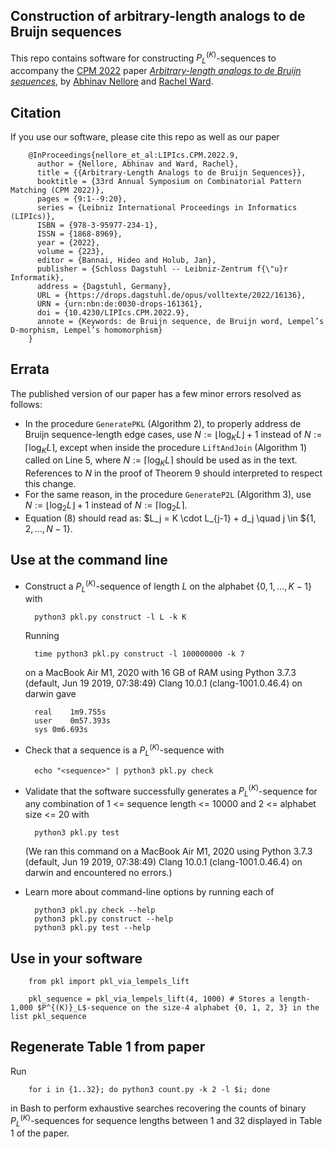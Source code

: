 ## Construction of arbitrary-length analogs to de Bruijn sequences

This repo contains software for constructing $P^{(K)}_L$-sequences to accompany the [CPM 2022](http://www.stringology.org/event/CPM2022/) paper [*Arbitrary-length analogs to de Bruijn sequences*](https://drops.dagstuhl.de/opus/volltexte/2022/16136/), by [Abhinav Nellore](https://nellore.bio) and [Rachel Ward](https://sites.google.com/prod/view/rward).

## Citation

If you use our software, please cite this repo as well as our paper

        @InProceedings{nellore_et_al:LIPIcs.CPM.2022.9,
          author = {Nellore, Abhinav and Ward, Rachel},
          title = {{Arbitrary-Length Analogs to de Bruijn Sequences}},
          booktitle = {33rd Annual Symposium on Combinatorial Pattern Matching (CPM 2022)},
          pages = {9:1--9:20},
          series = {Leibniz International Proceedings in Informatics (LIPIcs)},
          ISBN = {978-3-95977-234-1},
          ISSN = {1868-8969},
          year = {2022},
          volume = {223},
          editor = {Bannai, Hideo and Holub, Jan},
          publisher = {Schloss Dagstuhl -- Leibniz-Zentrum f{\"u}r Informatik},
          address = {Dagstuhl, Germany},
          URL =	{https://drops.dagstuhl.de/opus/volltexte/2022/16136},
          URN =	{urn:nbn:de:0030-drops-161361},
          doi =	{10.4230/LIPIcs.CPM.2022.9},
          annote = {Keywords: de Bruijn sequence, de Bruijn word, Lempel’s D-morphism, Lempel’s homomorphism}
        }

## Errata

The published version of our paper has a few minor errors resolved as follows:
* In the procedure `GeneratePKL` (Algorithm 2), to properly address de Bruijn sequence-length edge cases, use $N := \lfloor \log_K L \rfloor + 1$ instead of $N := \lceil \log_K L \rceil$, except when inside the procedure `LiftAndJoin` (Algorithm 1) called on Line 5, where $N := \lceil \log_K L \rceil$ should be used as in the text. References to $N$ in the proof of Theorem 9 should interpreted to respect this change.
* For the same reason, in the procedure `GenerateP2L` (Algorithm 3), use $N := \lfloor \log_2 L \rfloor + 1$ instead of $N := \lceil \log_2 L \rceil$.
* Equation (8) should read as:    $L_j = K \cdot L_{j-1} + d_j \quad j \in ${$1, 2, \ldots, N-1$}.

## Use at the command line

* Construct a $P^{(K)}_L$-sequence of length $L$ on the alphabet {$0, 1, \ldots, K - 1$} with

        python3 pkl.py construct -l L -k K
  Running

        time python3 pkl.py construct -l 100000000 -k 7
  on a MacBook Air M1, 2020 with 16 GB of RAM using Python 3.7.3 (default, Jun 19 2019, 07:38:49) Clang 10.0.1 (clang-1001.0.46.4) on darwin gave

        real	1m9.755s
        user	0m57.393s
        sys	0m6.693s
* Check that a sequence <sequence> is a $P^{(K)}_L$-sequence with

        echo "<sequence>" | python3 pkl.py check
* Validate that the software successfully generates a $P^{(K)}_L$-sequence for any combination of 1 <= sequence length <= 10000 and 2 <= alphabet size <= 20 with

        python3 pkl.py test
  (We ran this command on a MacBook Air M1, 2020 using Python 3.7.3 (default, Jun 19 2019, 07:38:49) Clang 10.0.1 (clang-1001.0.46.4) on darwin and encountered no errors.)
        
* Learn more about command-line options by running each of
  
        python3 pkl.py check --help
        python3 pkl.py construct --help
        python3 pkl.py test --help

## Use in your software
        
        from pkl import pkl_via_lempels_lift
        
        pkl_sequence = pkl_via_lempels_lift(4, 1000) # Stores a length-1,000 $P^{(K)}_L$-sequence on the size-4 alphabet {0, 1, 2, 3} in the list pkl_sequence

## Regenerate Table 1 from paper
        
Run
        
        for i in {1..32}; do python3 count.py -k 2 -l $i; done
 
in Bash to perform exhaustive searches recovering the counts of binary $P^{(K)}_L$-sequences for sequence lengths between 1 and 32 displayed in Table 1 of the paper.
  
         
